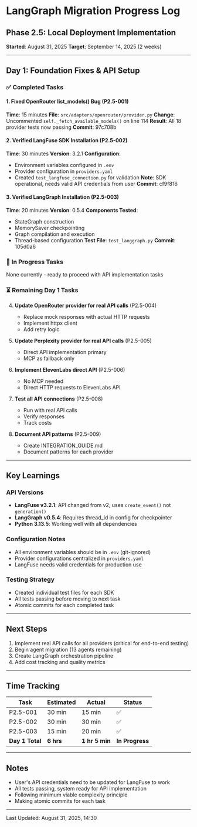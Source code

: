 # LangGraph Migration Progress Log

## Phase 2.5: Local Deployment Implementation
**Started**: August 31, 2025
**Target**: September 14, 2025 (2 weeks)

---

## Day 1: Foundation Fixes & API Setup

### ✅ Completed Tasks

#### 1. Fixed OpenRouter list_models() Bug (P2.5-001)
**Time**: 15 minutes
**File**: `src/adapters/openrouter/provider.py`
**Change**: Uncommented `self._fetch_available_models()` on line 114
**Result**: All 18 provider tests now passing
**Commit**: 97c708b

#### 2. Verified LangFuse SDK Installation (P2.5-002)
**Time**: 30 minutes
**Version**: 3.2.1
**Configuration**:
- Environment variables configured in `.env`
- Provider configuration in `providers.yaml`
- Created `test_langfuse_connection.py` for validation
**Note**: SDK operational, needs valid API credentials from user
**Commit**: cf9f816

#### 3. Verified LangGraph Installation (P2.5-003)
**Time**: 20 minutes
**Version**: 0.5.4
**Components Tested**:
- StateGraph construction
- MemorySaver checkpointing
- Graph compilation and execution
- Thread-based configuration
**Test File**: `test_langgraph.py`
**Commit**: 105d0a6

### 🔄 In Progress Tasks

None currently - ready to proceed with API implementation tasks

### ⏳ Remaining Day 1 Tasks

4. **Update OpenRouter provider for real API calls** (P2.5-004)
   - Replace mock responses with actual HTTP requests
   - Implement httpx client
   - Add retry logic

5. **Update Perplexity provider for real API calls** (P2.5-005)
   - Direct API implementation primary
   - MCP as fallback only

6. **Implement ElevenLabs direct API** (P2.5-006)
   - No MCP needed
   - Direct HTTP requests to ElevenLabs API

7. **Test all API connections** (P2.5-008)
   - Run with real API calls
   - Verify responses
   - Track costs

8. **Document API patterns** (P2.5-009)
   - Create INTEGRATION_GUIDE.md
   - Document patterns for each provider

---

## Key Learnings

### API Versions
- **LangFuse v3.2.1**: API changed from v2, uses `create_event()` not `generation()`
- **LangGraph v0.5.4**: Requires thread_id in config for checkpointer
- **Python 3.13.5**: Working well with all dependencies

### Configuration Notes
- All environment variables should be in `.env` (git-ignored)
- Provider configurations centralized in `providers.yaml`
- LangFuse needs valid credentials for production use

### Testing Strategy
- Created individual test files for each SDK
- All tests passing before moving to next task
- Atomic commits for each completed task

---

## Next Steps

1. Implement real API calls for all providers (critical for end-to-end testing)
2. Begin agent migration (13 agents remaining)
3. Create LangGraph orchestration pipeline
4. Add cost tracking and quality metrics

---

## Time Tracking

| Task | Estimated | Actual | Status |
|------|-----------|--------|--------|
| P2.5-001 | 30 min | 15 min | ✅ |
| P2.5-002 | 30 min | 30 min | ✅ |
| P2.5-003 | 15 min | 20 min | ✅ |
| **Day 1 Total** | **6 hrs** | **1 hr 5 min** | **In Progress** |

---

## Notes

- User's API credentials need to be updated for LangFuse to work
- All tests passing, system ready for API implementation
- Following minimum viable complexity principle
- Making atomic commits for each task

---

Last Updated: August 31, 2025, 14:30
